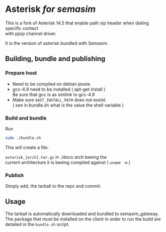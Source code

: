 
# Asterisk *for semasim*

This is a fork of Asterisk 14.5 that enable
path sip header when dialing specific contact  
with pjsip channel driver.

It is the version of asterisk bundled with Semasim.

## Building, bundle and publishing

### Prepare host

* Need to be compiled on debian jessie.  
* gcc-4.9 need to be installed ( apt-get install )  
  Be sure that gcc is as simlink to gcc-4.9
* Make sure ``$AST_INSTALL_PATH`` does not exsist.  
  ( see in bundle.sh what is the value the shell variable )

### Build and bundle

Run  
```bash
sudo ./bundle.sh
```
This will create a file: 

``asterisk_[arch].tar.gz`` in ./docs *arch* beeing the  
current architecture it is beeing compiled against ( ``uname -m`` )  

### Publish

Simply add, the tarball to the repo and commit.


## Usage

The tarball is automatically downloaded and bundled to semasim_gateway.  
The package that must be installed on the client in order to run the build
are detailed in the ``bundle.sh`` script.

